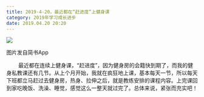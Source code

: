 ```yaml
---
title: 2019-4-20，最近都在“赶进度”上健身课
category: 2019年学习成长进步
date: 2019.04.20 20:20
---
```


![](https://markdown-1301532546.cos.ap-guangzhou.myqcloud.com/peipei_blog/20210921144651.jpeg)  

图片发自简书App

  

  

        最近都在连续上健身课，“赶进度”，因为健身房的会籍快到期了，而我的健身私教课还有几节。从上个月开始，我就在疯狂地上课，基本每天一节，所以每天下班都立马赶过去健身房，热身、拉伸之后，就是教练安排的课程内容。上完课回到家吃晚饭、洗澡、睡觉，感觉这么一整天就过完了。总体来说，紧张而充实吧！